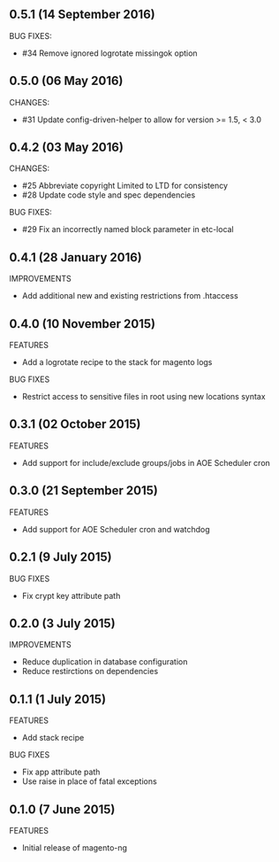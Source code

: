 ## 0.5.1 (14 September 2016)

BUG FIXES:

  * #34 Remove ignored logrotate missingok option 

## 0.5.0 (06 May 2016)

CHANGES:

  * #31 Update config-driven-helper to allow for version >= 1.5, < 3.0

## 0.4.2 (03 May 2016)

CHANGES:

  * #25 Abbreviate copyright Limited to LTD for consistency
  * #28 Update code style and spec dependencies

BUG FIXES:

  * #29 Fix an incorrectly named block parameter in etc-local

## 0.4.1 (28 January 2016)

IMPROVEMENTS

  * Add additional new and existing restrictions from .htaccess

## 0.4.0 (10 November 2015)

FEATURES

  * Add a logrotate recipe to the stack for magento logs

BUG FIXES

  * Restrict access to sensitive files in root using new locations syntax

## 0.3.1 (02 October 2015)

FEATURES

  * Add support for include/exclude groups/jobs in AOE Scheduler cron

## 0.3.0 (21 September 2015)

FEATURES

  * Add support for AOE Scheduler cron and watchdog

## 0.2.1 (9 July 2015)

BUG FIXES

 * Fix crypt key attribute path

## 0.2.0 (3 July 2015)

IMPROVEMENTS

 * Reduce duplication in database configuration
 * Reduce restirctions on dependencies

## 0.1.1 (1 July 2015)

FEATURES

 * Add stack recipe

BUG FIXES

 * Fix app attribute path
 * Use raise in place of fatal exceptions

## 0.1.0 (7 June 2015)

FEATURES

  * Initial release of magento-ng
